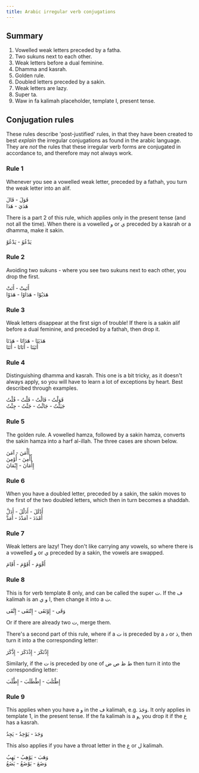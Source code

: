 ```yaml
---
title: Arabic irregular verb conjugations
---
```



## Summary
1. Vowelled weak letters preceded by a fatha.
2. Two sukuns next to each other.
3. Weak letters before a dual feminine.
4. Dhamma and kasrah.
5. Golden rule.
6. Doubled letters preceded by a sakin.
7. Weak letters are lazy.
8. Super ta.
9. Waw in fa kalimah placeholder, template I, present tense.

## Conjugation rules

These rules describe 'post-justified' rules, in that they have been created to best *explain* the irregular conjugations as found in the arabic language. They are *not* the rules that these irregular verb forms are conjugated in accordance to, and therefore may not always work.

### Rule 1

Whenever you see a vowelled weak letter, preceded by a fathah, you turn the weak letter into an alif.

قَوَلَ - قَالَ\
هَدَيَ - هَدَا

There is a part 2 of this rule, which applies only in the present tense (and not all the time). When there is a vowelled و or ي preceded by a kasrah or a dhamma, make it sakin.

يَدْعُوُ - يَدْعُوْ

### Rule 2

Avoiding two sukuns - where you see two sukuns next to each other, you drop the first.

أَتَيتْ - أَتَتْ\
هَدَيُوْا - هَدَاوْا - هَدَوْا

### Rule 3

Weak letters disappear at the first sign of trouble! If there is a sakin alif before a dual feminine, and preceded by a fathah, then drop it.

هَدَيَتَا - هَدَاتَا - هَدَتَا\
أَتَيَتَا - أَتَاتَا - أَتَتَا


### Rule 4

Distinguishing dhamma and kasrah. This one is a bit tricky, as it doesn't always apply, so you will have to learn a lot of exceptions by heart. Best described through examples.

قَوَلْتُ - قَالْتُ - قَلْتُ - قُلْتُ\
جَيَئْتُ - جَائْتُ - جَئْتُ - جِئْتُ

### Rule 5

The golden rule. A vowelled hamza, followed by a sakin hamza, converts the sakin hamza into a harf al-illah. The three cases are shown below.

أَأْمَنَ - آمَنَ\
أُأْمِنَ - أُوْمِنَ\
إِأْمَانَ - إِيْمَانَ

### Rule 6

When you have a doubled letter, preceded by a sakin, the sakin moves to the first of the two doubled letters, which then in turn becomes a shaddah.

أَدْلَلَ - أَدَلْلَ - أَدَلَّ\
أَمْدَدَ - اَمَدْدَ - أَمَدَّ

### Rule 7

Weak letters are lazy! They don't like carrying any vowels, so where there is a vowelled و or ي preceded by a sakin, the vowels are swapped.

أَقْوَمَ - أَقَوْمَ - أَقَامَ

### Rule 8

This is for verb template 8 only, and can be called the super ت. If the ف kalimah is an ا و ي, then change it into a ت.

وَقَى - إِوْتَقَى - إِتْتَقَى - إِتَّقَى

Or if there are already two ت, merge them.

There's a second part of this rule, where if a ت is preceded by a د or ذ, then turn it into a the corresponding letter:

إِذْتَكَرَ - إِذْذَكَرَ - إِذَّكَرَ

Similarly, if the ت is preceded by one of ط ظ ص ض then turn it into the corresponding letter:

إِطْتَلَبَ - إِطْطَلَبَ - إِطَّلَبَ

### Rule 9

This applies when you have a و in the ف kalimah, e.g. وَجَدَ. It only applies in template 1, in the present tense. If the fa kalimah is a و, you drop it if the ع has a kasrah.

وَجَدَ - يَوْخِدُ - يَجِدُ

This also applies if you have a throat letter in the ع or ل kalimah.

وَهَبَ - يَوْهِبُ - يَهِبُ\
وَضَعَ - يَوْضَعُ - يَضَعُ
